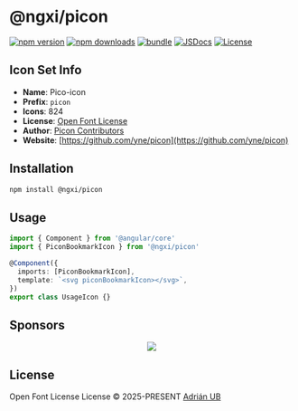 # @ngxi/picon

[![npm version][npm-version-src]][npm-version-href]
[![npm downloads][npm-downloads-src]][npm-downloads-href]
[![bundle][bundle-src]][bundle-href]
[![JSDocs][jsdocs-src]][jsdocs-href]
[![License][license-src]][license-href]

## Icon Set Info

- **Name**: Pico-icon
- **Prefix**: `picon`
- **Icons**: 824
- **License**: [Open Font License](https://github.com/yne/picon/blob/master/OFL.txt)
- **Author**: [Picon Contributors](https://github.com/yne/picon)
- **Website**: [https://github.com/yne/picon](https://github.com/yne/picon)

## Installation

```sh
npm install @ngxi/picon
```

## Usage

```ts
import { Component } from '@angular/core'
import { PiconBookmarkIcon } from '@ngxi/picon'

@Component({
  imports: [PiconBookmarkIcon],
  template: `<svg piconBookmarkIcon></svg>`,
})
export class UsageIcon {}
```

## Sponsors

<p align="center">
  <a href="https://cdn.jsdelivr.net/gh/adrian-ub/static/sponsors.svg">
    <img src='https://cdn.jsdelivr.net/gh/adrian-ub/static/sponsors.svg'/>
  </a>
</p>

## License

Open Font License License © 2025-PRESENT [Adrián UB](https://github.com/adrian-ub)

<!-- Badges -->

[npm-version-src]: https://img.shields.io/npm/v/@ngxi/picon?style=flat&colorA=080f12&colorB=1fa669
[npm-version-href]: https://npmjs.com/package/@ngxi/picon
[npm-downloads-src]: https://img.shields.io/npm/dm/@ngxi/picon?style=flat&colorA=080f12&colorB=1fa669
[npm-downloads-href]: https://npmjs.com/package/@ngxi/picon
[bundle-src]: https://img.shields.io/bundlephobia/minzip/@ngxi/picon?style=flat&colorA=080f12&colorB=1fa669&label=minzip
[bundle-href]: https://bundlephobia.com/result?p=@ngxi/picon
[license-src]: https://img.shields.io/npm/l/@ngxi/picon?style=flat&colorA=080f12&colorB=1fa669
[license-href]: https://github.com/adrian-ub/ngxi/blob/main/LICENSE
[jsdocs-src]: https://img.shields.io/badge/jsdocs-reference-080f12?style=flat&colorA=080f12&colorB=1fa669
[jsdocs-href]: https://www.jsdocs.io/package/@ngxi/picon
